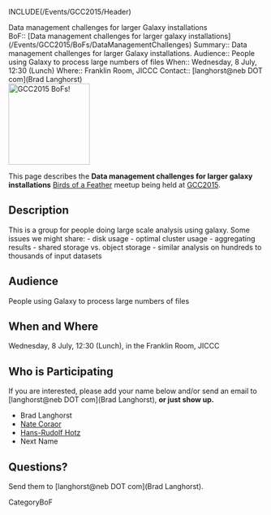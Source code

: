 INCLUDE(/Events/GCC2015/Header)

<div class="title">Data management challenges for larger Galaxy installations</div>


<div class='dictbox'>
 BoF:: [Data management challenges for larger galaxy installations](/Events/GCC2015/BoFs/DataManagementChallenges)
 Summary:: Data management challenges for larger Galaxy installations.
 Audience:: People using Galaxy to process large numbers of files
 When:: Wednesday, 8 July, 12:30 (Lunch)
 Where:: Franklin Room, JICCC
 Contact:: [langhorst@neb DOT com](Brad Langhorst)
</div>

<div class='left'><a href='/Events/GCC2015/BoFs.md'><img src='/Images/Logos/GCC2015BoFs300.png' alt='GCC2015 BoFs!' width="160" /></a></div>

This page describes the **Data management challenges for larger galaxy installations** [Birds of a Feather](/Events/GCC2015/BoFs) meetup being held at [GCC2015](http://gcc2015.tsl.ac.uk/).

## Description

This is a group for people doing large scale analysis using galaxy. Some issues we might share: - disk usage - optimal cluster usage - aggregating results - shared storage vs. object storage - similar analysis on hundreds to thousands of input datasets

## Audience

People using Galaxy to process large numbers of files

## When and Where

Wednesday, 8 July, 12:30 (Lunch), in the Franklin Room, JICCC

## Who is Participating

If you are interested, please add your name below and/or send an email to [langhorst@neb DOT com](Brad Langhorst), **or just show up.**

* Brad Langhorst
* [Nate Coraor](/nate)
* [Hans-Rudolf Hotz](/HansrudolfHotz)
* Next Name

## Questions?

Send them to [langhorst@neb DOT com](Brad Langhorst).

CategoryBoF
